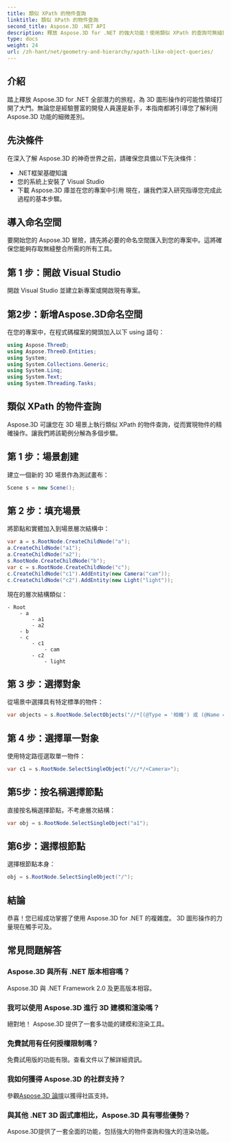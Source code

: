 ```yaml
---
title: 類似 XPath 的物件查詢
linktitle: 類似 XPath 的物件查詢
second_title: Aspose.3D .NET API
description: 釋放 Aspose.3D for .NET 的強大功能！使用類似 XPath 的查詢可無縫操作 3D 圖形。立即下載，享受改變遊戲規則的體驗。
type: docs
weight: 24
url: /zh-hant/net/geometry-and-hierarchy/xpath-like-object-queries/
---
```

## 介紹
踏上釋放 Aspose.3D for .NET 全部潛力的旅程，為 3D 圖形操作的可能性領域打開了大門。無論您是經驗豐富的開發人員還是新手，本指南都將引導您了解利用 Aspose.3D 功能的細微差別。
## 先決條件
在深入了解 Aspose.3D 的神奇世界之前，請確保您具備以下先決條件：
- .NET框架基礎知識
- 您的系統上安裝了 Visual Studio
- 下載 Aspose.3D 庫並在您的專案中引用
現在，讓我們深入研究指導您完成此過程的基本步驟。
## 導入命名空間
要開始您的 Aspose.3D 冒險，請先將必要的命名空間匯入到您的專案中。這將確保您能夠存取無縫整合所需的所有工具。
## 第 1 步：開啟 Visual Studio
開啟 Visual Studio 並建立新專案或開啟現有專案。
## 第2步：新增Aspose.3D命名空間
在您的專案中，在程式碼檔案的開頭加入以下 using 語句：
```csharp
using Aspose.ThreeD;
using Aspose.ThreeD.Entities;
using System;
using System.Collections.Generic;
using System.Linq;
using System.Text;
using System.Threading.Tasks;
```
## 類似 XPath 的物件查詢
Aspose.3D 可讓您在 3D 場景上執行類似 XPath 的物件查詢，從而實現物件的精確操作。讓我們將該範例分解為多個步驟。
## 第 1 步：場景創建
建立一個新的 3D 場景作為測試畫布：
```csharp
Scene s = new Scene();
```
## 第 2 步：填充場景
將節點和實體加入到場景層次結構中：
```csharp
var a = s.RootNode.CreateChildNode("a");
a.CreateChildNode("a1");
a.CreateChildNode("a2");
s.RootNode.CreateChildNode("b");
var c = s.RootNode.CreateChildNode("c");
c.CreateChildNode("c1").AddEntity(new Camera("cam"));
c.CreateChildNode("c2").AddEntity(new Light("light"));
```
現在的層次結構類似：
```
- Root
    - a
        - a1
        - a2
    - b
    - c
        - c1
            - cam
        - c2
            - light
```
## 第 3 步：選擇對象
從場景中選擇具有特定標準的物件：
```csharp
var objects = s.RootNode.SelectObjects("//*[(@Type = '相機') 或 (@Name = '燈光')]");
```
## 第 4 步：選擇單一對象
使用特定路徑選取單一物件：
```csharp
var c1 = s.RootNode.SelectSingleObject("/c/*/<Camera>");
```
## 第5步：按名稱選擇節點
直接按名稱選擇節點，不考慮層次結構：
```csharp
var obj = s.RootNode.SelectSingleObject("a1");
```
## 第6步：選擇根節點
選擇根節點本身：
```csharp
obj = s.RootNode.SelectSingleObject("/");
```
## 結論
恭喜！您已經成功掌握了使用 Aspose.3D for .NET 的複雜度。 3D 圖形操作的力量現在觸手可及。
## 常見問題解答
### Aspose.3D 與所有 .NET 版本相容嗎？
Aspose.3D 與 .NET Framework 2.0 及更高版本相容。
### 我可以使用 Aspose.3D 進行 3D 建模和渲染嗎？
絕對地！ Aspose.3D 提供了一套多功能的建模和渲染工具。
### 免費試用有任何授權限制嗎？
免費試用版的功能有限。查看文件以了解詳細資訊。
### 我如何獲得 Aspose.3D 的社群支持？
參觀[Aspose.3D 論壇](https://forum.aspose.com/c/3d/18)以獲得社區支持。
### 與其他 .NET 3D 函式庫相比，Aspose.3D 具有哪些優勢？
Aspose.3D提供了一套全面的功能，包括強大的物件查詢和強大的渲染功能。
